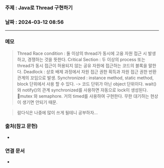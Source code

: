 ### 주제 : Java로 Thread 구현하기

### 날짜 : 2024-03-12 08:56
----
### 메모
> Thread
> Race condition : 둘 이상의 thread가 동시에 고융 자원 접근 시 발생하고, 경쟁하는 것을 뜻한다.
> Critical Section : 두 이상의 process 또는 thread가 동시 접근이 허용되지 않는 공유 자원에 접근하는 코드의 블록을 말한다.
> Deadlock : 상호 배제 과정에서 자원 접근 권한 획득과 자원 접근 권한 반환 관계의 꼬임으로 발생.
> Synchronized : instance method, static method, block 단위에서 사용 할 수 있다. -> 코드 단위가 아닌 object 단위이다.
> wait() 와 notify()의 관계
> synchronized를 사용하면 자동으로 lock이 생성된다.
> mutex 와 semaphore.
> 거의 timed를 사용하여 구현한다. 무한 대기하는 현상이 생기면 안되기 때문.
> 

> 람다식은 나중에 많이 쓰게 될테니 공부하자...
> 

### 출처(참고 문헌)
-

### 연결 문서
-
